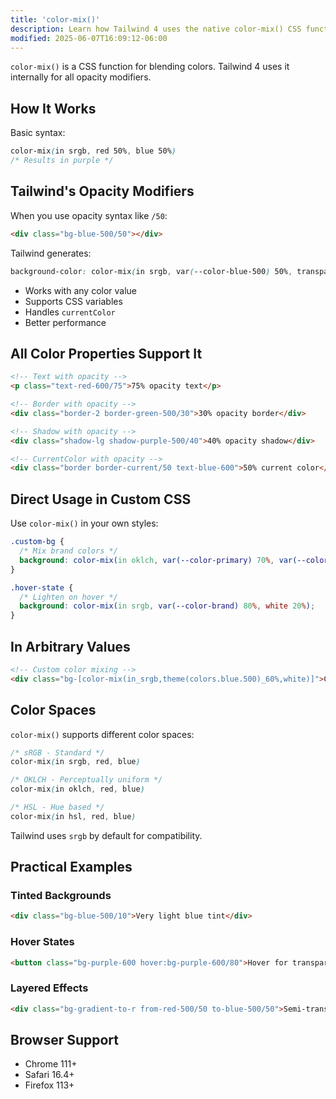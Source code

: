```yaml
---
title: 'color-mix()'
description: Learn how Tailwind 4 uses the native color-mix() CSS function for opacity modifiers and color blending.
modified: 2025-06-07T16:09:12-06:00
---
```


`color-mix()` is a CSS function for blending colors. Tailwind 4 uses it internally for all opacity modifiers.

## How It Works

Basic syntax:

```css
color-mix(in srgb, red 50%, blue 50%)
/* Results in purple */
```

## Tailwind's Opacity Modifiers

When you use opacity syntax like `/50`:

```html tailwind
<div class="bg-blue-500/50"></div>
```

Tailwind generates:

```css
background-color: color-mix(in srgb, var(--color-blue-500) 50%, transparent);
```

- Works with any color value
- Supports CSS variables
- Handles `currentColor`
- Better performance

## All Color Properties Support It

```html tailwind
<!-- Text with opacity -->
<p class="text-red-600/75">75% opacity text</p>

<!-- Border with opacity -->
<div class="border-2 border-green-500/30">30% opacity border</div>

<!-- Shadow with opacity -->
<div class="shadow-lg shadow-purple-500/40">40% opacity shadow</div>

<!-- CurrentColor with opacity -->
<div class="border border-current/50 text-blue-600">50% current color</div>
```

## Direct Usage in Custom CSS

Use `color-mix()` in your own styles:

```css
.custom-bg {
  /* Mix brand colors */
  background: color-mix(in oklch, var(--color-primary) 70%, var(--color-secondary) 30%);
}

.hover-state {
  /* Lighten on hover */
  background: color-mix(in srgb, var(--color-brand) 80%, white 20%);
}
```

## In Arbitrary Values

```html tailwind
<!-- Custom color mixing -->
<div class="bg-[color-mix(in_srgb,theme(colors.blue.500)_60%,white)]">Custom mixed background</div>
```

## Color Spaces

`color-mix()` supports different color spaces:

```css
/* sRGB - Standard */
color-mix(in srgb, red, blue)

/* OKLCH - Perceptually uniform */
color-mix(in oklch, red, blue)

/* HSL - Hue based */
color-mix(in hsl, red, blue)
```

Tailwind uses `srgb` by default for compatibility.

## Practical Examples

### Tinted Backgrounds

```html tailwind
<div class="bg-blue-500/10">Very light blue tint</div>
```

### Hover States

```html tailwind
<button class="bg-purple-600 hover:bg-purple-600/80">Hover for transparency</button>
```

### Layered Effects

```html tailwind
<div class="bg-gradient-to-r from-red-500/50 to-blue-500/50">Semi-transparent gradient</div>
```

## Browser Support

- Chrome 111+
- Safari 16.4+
- Firefox 113+
